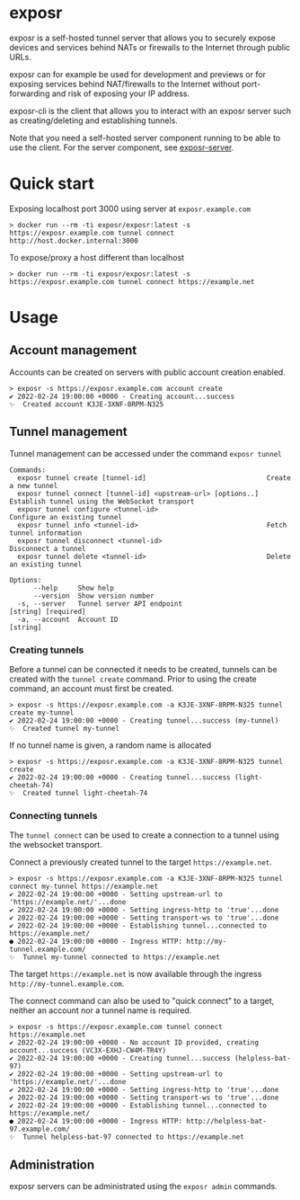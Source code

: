 # exposr

exposr is a self-hosted tunnel server that allows you to securely expose devices and services
behind NATs or firewalls to the Internet through public URLs.

exposr can for example be used for development and previews or for exposing services behind NAT/firewalls
to the Internet without port-forwarding and risk of exposing your IP address.

exposr-cli is the client that allows you to interact with an exposr server such as creating/deleting and establishing tunnels.

Note that you need a self-hosted server component running to be able to use the client.
For the server component, see [exposr-server](https://github.com/fredriklindberg/exposr-server).

# Quick start

Exposing localhost port 3000 using server at `exposr.example.com`

    > docker run --rm -ti exposr/exposr:latest -s https://exposr.example.com tunnel connect http://host.docker.internal:3000


To expose/proxy a host different than localhost

    > docker run --rm -ti exposr/exposr:latest -s https://exposr.example.com tunnel connect https://example.net

# Usage

## Account management
Accounts can be created on servers with public account creation enabled.

    > exposr -s https://exposr.example.com account create
    ✔ 2022-02-24 19:00:00 +0000 - Creating account...success
    ✨  Created account K3JE-3XNF-8RPM-N325

## Tunnel management
Tunnel management can be accessed under the command `exposr tunnel`

    Commands:
      exposr tunnel create [tunnel-id]                              Create a new tunnel
      exposr tunnel connect [tunnel-id] <upstream-url> [options..]  Establish tunnel using the WebSocket transport
      exposr tunnel configure <tunnel-id>                           Configure an existing tunnel
      exposr tunnel info <tunnel-id>                                Fetch tunnel information
      exposr tunnel disconnect <tunnel-id>                          Disconnect a tunnel
      exposr tunnel delete <tunnel-id>                              Delete an existing tunnel

    Options:
          --help     Show help
          --version  Show version number
      -s, --server   Tunnel server API endpoint                     [string] [required]
      -a, --account  Account ID                                     [string]

### Creating tunnels

Before a tunnel can be connected it needs to be created, tunnels can be created with the
`tunnel create` command. Prior to using the create command, an account must first be created.

    > exposr -s https://exposr.example.com -a K3JE-3XNF-8RPM-N325 tunnel create my-tunnel
    ✔ 2022-02-24 19:00:00 +0000 - Creating tunnel...success (my-tunnel)
    ✨  Created tunnel my-tunnel

If no tunnel name is given, a random name is allocated

    > exposr -s https://exposr.example.com -a K3JE-3XNF-8RPM-N325 tunnel create
    ✔ 2022-02-24 19:00:00 +0000 - Creating tunnel...success (light-cheetah-74)
    ✨  Created tunnel light-cheetah-74

### Connecting tunnels

The `tunnel connect` can be used to create a connection to a tunnel using the websocket transport.

Connect a previously created tunnel to the target `https://example.net`.

    > exposr -s https://exposr.example.com -a K3JE-3XNF-8RPM-N325 tunnel connect my-tunnel https://example.net
    ✔ 2022-02-24 19:00:00 +0000 - Setting upstream-url to 'https://example.net/'...done
    ✔ 2022-02-24 19:00:00 +0000 - Setting ingress-http to 'true'...done
    ✔ 2022-02-24 19:00:00 +0000 - Setting transport-ws to 'true'...done
    ✔ 2022-02-24 19:00:00 +0000 - Establishing tunnel...connected to https://example.net/
    ● 2022-02-24 19:00:00 +0000 - Ingress HTTP: http://my-tunnel.example.com/
    ✨  Tunnel my-tunnel connected to https://example.net

The target `https://example.net` is now available through the ingress `http://my-tunnel.example.com`.

The connect command can also be used to "quick connect" to a target, neither an account nor a tunnel name is required.

    > exposr -s https://exposr.example.com tunnel connect https://example.net
    ✔ 2022-02-24 19:00:00 +0000 - No account ID provided, creating account...success (VC3X-EXHJ-CW4M-TR4Y)
    ✔ 2022-02-24 19:00:00 +0000 - Creating tunnel...success (helpless-bat-97)
    ✔ 2022-02-24 19:00:00 +0000 - Setting upstream-url to 'https://example.net/'...done
    ✔ 2022-02-24 19:00:00 +0000 - Setting ingress-http to 'true'...done
    ✔ 2022-02-24 19:00:00 +0000 - Setting transport-ws to 'true'...done
    ✔ 2022-02-24 19:00:00 +0000 - Establishing tunnel...connected to https://example.net/
    ● 2022-02-24 19:00:00 +0000 - Ingress HTTP: http://helpless-bat-97.example.com/
    ✨  Tunnel helpless-bat-97 connected to https://example.net

## Administration 
exposr servers can be administrated using the `exposr admin` commands.
